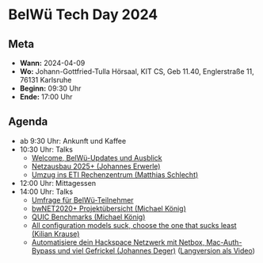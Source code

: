 # BelWü Tech Day 2024
## Meta
* **Wann:** 2024-04-09
* **Wo:** Johann-Gottfried-Tulla Hörsaal, KIT CS, Geb 11.40, Englerstraße 11, 76131 Karlsruhe
* **Beginn:** 09:30 Uhr
* **Ende:** 17:00 Uhr

## Agenda
* ab 9:30 Uhr: Ankunft und Kaffee
* 10:30 Uhr: Talks
  * [Welcome, BelWü-Updates und Ausblick](slides/BelW%C3%BC%20Updates/Tech%20Day%202024.pdf)
  * [Netzausbau 2025+ (Johannes Erwerle)](slides/Netzausbau%202025/presentation.pdf)
  * [Umzug ins ETI Rechenzentrum (Matthias Schlecht)](slides/Umzug%20ins%20ETI%20Rechenzentrum/umzug-eti-rz.pdf)
* 12:00 Uhr: Mittagessen
* 14:00 Uhr: Talks
  * [Umfrage für BelWü-Teilnehmer](BelW%C3%BC%20Umfrage/Tech%20Day%202024%20Mentimeter.pdf)
  * [bwNET2020+ Projektübersicht (Michael König)](slides/bwNET/10_belwue-techday-2024_bwnet2020plus.pdf)
  * [QUIC Benchmarks (Michael König)](slides/bwNET/20_belwue-techday-2024_quic-benchmarks.pdf)
  * [All configuration models suck, choose the one that sucks least (Kilian Krause)](slides/All%20Config%20Models%20Suck/20240409-BelWü-TechDay-all-config-models-suck.pdf)
  * [Automatisiere dein Hackspace Netzwerk mit Netbox, Mac-Auth-Bypass und viel Gefrickel (Johannes Deger)](slides/Automate%20your%20Hackspace%20Network/2024-04-09%20JD-Talk-BelWue-Techday.pdf) ([Langversion als Video](https://youtu.be/3YoAItEJmpc))
